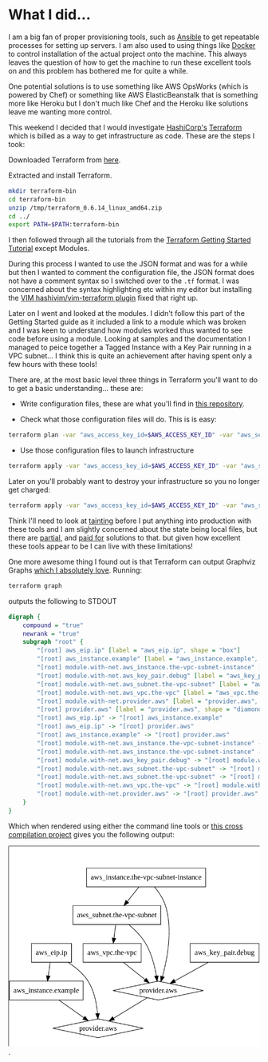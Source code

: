 # What I did...

I am a big fan of proper provisioning tools, such as [Ansible](https://www.ansible.com/) to get repeatable processes for setting up servers. I am also used to using things like [Docker](https://www.docker.com/) to control installation of the actual project onto the machine. This always leaves the question of how to get the machine to run these excellent tools on and this problem has bothered me for quite a while.

One potential solutions is to use something like AWS OpsWorks (which is powered by Chef) or something like AWS ElasticBeanstalk that is something more like Heroku but I don't much like Chef and the Heroku like solutions leave me wanting more control.

This weekend I decided that I would investigate [HashiCorp's](https://www.hashicorp.com/) [Terraform](https://www.terraform.io/) which is billed as a way to get infrastructure as code. These are the steps I took:

Downloaded Terraform from [here](https://releases.hashicorp.com/terraform/0.6.14/terraform_0.6.14_linux_amd64.zip).

Extracted and install Terraform.

```bash
mkdir terraform-bin
cd terraform-bin
unzip /tmp/terraform_0.6.14_linux_amd64.zip
cd ../
export PATH=$PATH:terraform-bin
```

I then followed through all the tutorials from the [Terraform Getting Started Tutorial](https://www.terraform.io/intro/getting-started/install.html) except Modules.

During this process I wanted to use the JSON format and was for a while but then I wanted to comment the configuration file, the JSON format does not have a comment syntax so I switched over to the `.tf` format. I was concerned about the syntax highlighting etc within my editor but installing the [VIM hashivim/vim-terraform plugin](https://github.com/hashivim/vim-terraform) fixed that right up.

Later on I went and looked at the modules. I didn't follow this part of the Getting Started guide as it included a link to a module which was broken and I was keen to understand how modules worked thus wanted to see code before using a module. Looking at samples and the documentation I managed to peice together a Tagged Instance with a Key Pair running in a VPC subnet... I think this is quite an achievement after having spent only a few hours with these tools!

There are, at the most basic level three things in Terraform you'll want to do to get a basic understanding... these are:

 * Write configuration files, these are what you'll find in [this repository](https://github.com/forbesmyester/hashicorp-terraform-getting-started).

 * Check what those configuration files will do. This is is easy:

```bash
terraform plan -var "aws_access_key_id=$AWS_ACCESS_KEY_ID" -var "aws_secret_access_key=$AWS_SECRET_ACCESS_KEY"
```

 * Use those configuration files to launch infrastructure

```bash
terraform apply -var "aws_access_key_id=$AWS_ACCESS_KEY_ID" -var "aws_secret_access_key=$AWS_SECRET_ACCESS_KEY"
```

Later on you'll probably want to destroy your infrastructure so you no longer get charged:

```bash
terraform apply -var "aws_access_key_id=$AWS_ACCESS_KEY_ID" -var "aws_secret_access_key=$AWS_SECRET_ACCESS_KEY"
```

Think I'll need to look at [tainting](https://www.terraform.io/docs/commands/taint.html) before I put anything into production with these tools and I am slightly concerned about the state being local files, but there are [partial](https://www.terraform.io/docs/commands/remote.html), and [paid for](https://www.hashicorp.com/atlas.html) solutions to that. but given how excellent these tools appear to be I can live with these limitations!

One more awesome thing I found out is that Terraform can output Graphviz Graphs [which I absolutely love](http://keyboardwritescode.blogspot.co.uk/2015/07/weekend-project-db-diayaml.html). Running:

```bash
terraform graph
```

outputs the following to STDOUT

```dot
digraph {
	compound = "true"
	newrank = "true"
	subgraph "root" {
		"[root] aws_eip.ip" [label = "aws_eip.ip", shape = "box"]
		"[root] aws_instance.example" [label = "aws_instance.example", shape = "box"]
		"[root] module.with-net.aws_instance.the-vpc-subnet-instance" [label = "aws_instance.the-vpc-subnet-instance", shape = "box"]
		"[root] module.with-net.aws_key_pair.debug" [label = "aws_key_pair.debug", shape = "box"]
		"[root] module.with-net.aws_subnet.the-vpc-subnet" [label = "aws_subnet.the-vpc-subnet", shape = "box"]
		"[root] module.with-net.aws_vpc.the-vpc" [label = "aws_vpc.the-vpc", shape = "box"]
		"[root] module.with-net.provider.aws" [label = "provider.aws", shape = "diamond"]
		"[root] provider.aws" [label = "provider.aws", shape = "diamond"]
		"[root] aws_eip.ip" -> "[root] aws_instance.example"
		"[root] aws_eip.ip" -> "[root] provider.aws"
		"[root] aws_instance.example" -> "[root] provider.aws"
		"[root] module.with-net.aws_instance.the-vpc-subnet-instance" -> "[root] module.with-net.aws_subnet.the-vpc-subnet"
		"[root] module.with-net.aws_instance.the-vpc-subnet-instance" -> "[root] module.with-net.provider.aws"
		"[root] module.with-net.aws_key_pair.debug" -> "[root] module.with-net.provider.aws"
		"[root] module.with-net.aws_subnet.the-vpc-subnet" -> "[root] module.with-net.aws_vpc.the-vpc"
		"[root] module.with-net.aws_subnet.the-vpc-subnet" -> "[root] module.with-net.provider.aws"
		"[root] module.with-net.aws_vpc.the-vpc" -> "[root] module.with-net.provider.aws"
		"[root] module.with-net.provider.aws" -> "[root] provider.aws"
	}
}
```

Which when rendered using either the command line tools or [this cross compilation project](http://mdaines.github.io/viz.js/) gives you the following output:

![The code in this repository and the infrastructure it generated](./graph.png).
